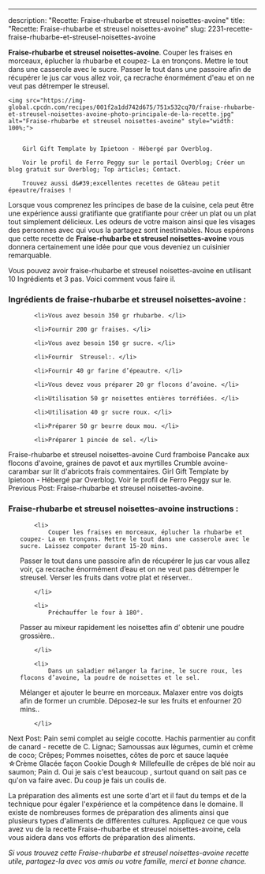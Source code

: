 ---
description: "Recette: Fraise-rhubarbe et streusel noisettes-avoine"
title: "Recette: Fraise-rhubarbe et streusel noisettes-avoine"
slug: 2231-recette-fraise-rhubarbe-et-streusel-noisettes-avoine

<p>
	<strong>Fraise-rhubarbe et streusel noisettes-avoine</strong>. 
	Couper les fraises en morceaux, éplucher la rhubarbe et coupez- La en tronçons. Mettre le tout dans une casserole avec le sucre. Passer le tout dans une passoire afin de récupérer le jus car vous allez voir, ça recrache énormément d&#39;eau et on ne veut pas détremper le streusel.
</p>
<p>
	
	<img src="https://img-global.cpcdn.com/recipes/001f2a1dd742d675/751x532cq70/fraise-rhubarbe-et-streusel-noisettes-avoine-photo-principale-de-la-recette.jpg" alt="Fraise-rhubarbe et streusel noisettes-avoine" style="width: 100%;">
	
	
		Girl Gift Template by Ipietoon - Hébergé par Overblog.
	
		Voir le profil de Ferro Peggy sur le portail Overblog; Créer un blog gratuit sur Overblog; Top articles; Contact.
	
		Trouvez aussi d&#39;excellentes recettes de Gâteau petit épeautre/fraises !
	
</p>

Lorsque vous comprenez les principes de base de la cuisine, cela peut être une expérience aussi gratifiante que gratifiante pour créer un plat ou un plat tout simplement délicieux. Les odeurs de votre maison ainsi que les visages des personnes avec qui vous la partagez sont inestimables. Nous espérons que cette recette de <strong> Fraise-rhubarbe et streusel noisettes-avoine </strong> vous donnera certainement une idée pour que vous deveniez un cuisinier remarquable.

<!--inarticleads1-->

Vous pouvez avoir fraise-rhubarbe et streusel noisettes-avoine en utilisant 10 Ingrédients et 3 pas. Voici comment vous faire il.

<h3>Ingrédients de fraise-rhubarbe et streusel noisettes-avoine :</h3>

<ol>
	
		<li>Vous avez besoin 350 gr rhubarbe. </li>
	
		<li>Fournir 200 gr fraises. </li>
	
		<li>Vous avez besoin 150 gr sucre. </li>
	
		<li>Fournir  Streusel:. </li>
	
		<li>Fournir 40 gr farine d’épeautre. </li>
	
		<li>Vous devez vous préparer 20 gr flocons d’avoine. </li>
	
		<li>Utilisation 50 gr noisettes entières torréfiées. </li>
	
		<li>Utilisation 40 gr sucre roux. </li>
	
		<li>Préparer 50 gr beurre doux mou. </li>
	
		<li>Préparer 1 pincée de sel. </li>
	
</ol>

Fraise-rhubarbe et streusel noisettes-avoine Curd framboise Pancake aux flocons d&#39;avoine, graines de pavot et aux myrtilles Crumble avoine-carambar sur lit d&#39;abricots frais commentaires. Girl Gift Template by Ipietoon - Hébergé par Overblog. Voir le profil de Ferro Peggy sur le. Previous Post: Fraise-rhubarbe et streusel noisettes-avoine. 

<!--inarticleads2-->

<h3>Fraise-rhubarbe et streusel noisettes-avoine instructions :</h3>

<ol>
	
		<li>
			Couper les fraises en morceaux, éplucher la rhubarbe et coupez- La en tronçons. Mettre le tout dans une casserole avec le sucre. Laissez compoter durant 15-20 mins.

 Passer le tout dans une passoire afin de récupérer le jus car vous allez voir, ça recrache énormément d’eau et on ne veut pas détremper le streusel. Verser les fruits dans votre plat et réserver..
			
			
		</li>
	
		<li>
			Préchauffer le four à 180°. 

 Passer au mixeur rapidement les noisettes afin d’ obtenir une poudre grossière..
			
			
		</li>
	
		<li>
			Dans un saladier mélanger la farine, le sucre roux, les flocons d’avoine, la poudre de noisettes et le sel.

 Mélanger et ajouter le beurre en morceaux. Malaxer entre vos doigts afin de former un crumble. Déposez-le sur les fruits et enfourner 20 mins..
			
			
		</li>
	
</ol>

Next Post: Pain semi complet au seigle cocotte. Hachis parmentier au confit de canard - recette de C. Lignac; Samoussas aux légumes, cumin et crème de coco; Crêpes; Pommes noisettes, côtes de porc et sauce laquée ☆Crème Glacée façon Cookie Dough☆ Millefeuille de crêpes de blé noir au saumon; Pain d. Oui je sais c&#39;est beaucoup , surtout quand on sait pas ce qu&#39;on va faire avec. Du coup je fais un coulis de. 

<!--inarticleads1-->

<p>
La préparation des aliments est une sorte d'art et il faut du temps et de la technique pour égaler l'expérience et la compétence dans le domaine. Il existe de nombreuses formes de préparation des aliments ainsi que plusieurs types d'aliments de différentes cultures. Appliquez ce que vous avez vu de la recette Fraise-rhubarbe et streusel noisettes-avoine, cela vous aidera dans vos efforts de préparation des aliments.
</p>

<p>
<i>Si vous trouvez cette Fraise-rhubarbe et streusel noisettes-avoine recette utile, partagez-la avec vos amis ou votre famille, merci et bonne chance.</i>
</p>
